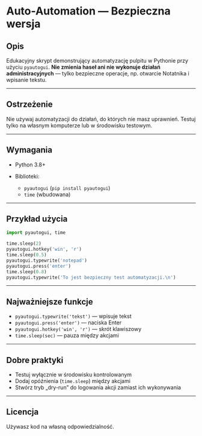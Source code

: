 # Auto-Automation — Bezpieczna wersja

## Opis

Edukacyjny skrypt demonstrujący automatyzację pulpitu w Pythonie przy użyciu `pyautogui`.
**Nie zmienia haseł ani nie wykonuje działań administracyjnych** — tylko bezpieczne operacje, np. otwarcie Notatnika i wpisanie tekstu.

---

## Ostrzeżenie

Nie używaj automatyzacji do działań, do których nie masz uprawnień. Testuj tylko na własnym komputerze lub w środowisku testowym.

---

## Wymagania

* Python 3.8+
* Biblioteki:

  * `pyautogui` (`pip install pyautogui`)
  * `time` (wbudowana)

---

## Przykład użycia

```python
import pyautogui, time

time.sleep(2)
pyautogui.hotkey('win', 'r')
time.sleep(0.5)
pyautogui.typewrite('notepad')
pyautogui.press('enter')
time.sleep(0.8)
pyautogui.typewrite('To jest bezpieczny test automatyzacji.\n')
```

---

## Najważniejsze funkcje

* `pyautogui.typewrite('tekst')` — wpisuje tekst
* `pyautogui.press('enter')` — naciska Enter
* `pyautogui.hotkey('win', 'r')` — skrót klawiszowy
* `time.sleep(sec)` — pauza między akcjami

---

## Dobre praktyki

* Testuj wyłącznie w środowisku kontrolowanym
* Dodaj opóźnienia (`time.sleep`) między akcjami
* Stwórz tryb „dry-run” do logowania akcji zamiast ich wykonywania

---

## Licencja

Używasz kod na własną odpowiedzialność.

#
